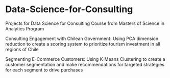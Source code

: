 # Data-Science-for-Consulting
Projects for Data Science for Consulting Course from Masters of Science in Analytics Program

Consulting Engagement with Chilean Government: Using PCA dimension reduction to create a scoring system to prioritize tourism investment in all regions of Chile

Segmenting E-Commerce Customers: Using K-Means Clustering to create a customer segmentation and make recommendations for targeted strategies for each segment to drive purchases
